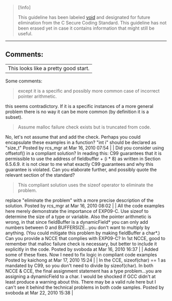 > [!info]  
>
> This guideline has been labeled [void](https://wiki.sei.cmu.edu//confluence/label/seccode/void) and designated for future elimination from the C Secure Coding Standard. This guideline has not been erased yet in case it contains information that might still be useful.

------------------------------------------------------------------------
[](https://www.securecoding.cert.org/confluence/display/seccode/VOID+Do+not+use+volatile+as+a+synchronization+primitive?showChildren=false&showComments=false) [](https://www.securecoding.cert.org/confluence/display/seccode/99.+The+Void?showChildren=false&showComments=false) [](https://www.securecoding.cert.org/confluence/pages/viewpage.action?pageId=43319861)
## Comments:

|  |
| ----|
| This looks like a pretty good start.
Some comments:
> except it is a specific and possibly more common case of incorrect pointer arithmetic.

this seems contradictory.  If it is a specific instances of a more general problem there is no way it can be more common (by definition it is a subset).
> Assume malloc failure check exists but is truncated from code. 

No, let's not assume that and add the check.  Perhaps you could encapsulate these examples in a function?
"int i" should be declared as "size_t"
                                        Posted by rcs_mgr at Mar 16, 2010 07:54
                                     |
| Did you consider using offsetof() in a compliant solution?
In reading this:
C99 guarantees that it is permissible to use the address of fieldbuffer + (i * 8) as written in Section 6.5.6.9.
it is not clear to me what exactly C99 guarantees and why this guarantee is violated.  Can you elaborate further, and possibly quote the relevant section of the standard?
> This compliant solution uses the sizeof operator to eliminate the problem.

replace "eliminate the problem" with a more precise description of the solution.
                                        Posted by rcs_mgr at Mar 16, 2010 08:02
                                     |
| All the code examples here merely demonstrate the importance of EXP09-C. Use sizeof to determine the size of a type or variable.  Also the pointer arithmetic is wrong, in that since fieldBuffer is a dynamicField* you can only add numbers between 0 and BUFFERSIZE...you don't want to multiply by anything.  (You could mitigate this problem by making fieldBuffer a char*.)   Can you provide a NCCE that complies with EXP09-C?
    In 1st NCCE, good to remember that malloc failure check is necessary, but better to include it explicitly in the code.
                                        Posted by svoboda at Mar 16, 2010 16:37
                                     |
| Added some of these fixes. Now I need to fix logic in compliant code examples
                                        Posted by kaichong at Mar 17, 2010 15:24
                                     |
| 
    In the CCE, sizeof(char) == 1 as mandated by C99, so you don't need to divide by sizeof(char).
    In both NCCE & CCE, the final assignment statement has a type problem...you are assigning a dynamicField to a char. I would be shocked if GCC didn't at least produce a warning about this.
There may be a valid rule here but I can't see it behind the technical problems in both code samples.
                                        Posted by svoboda at Mar 22, 2010 15:38
                                     |

